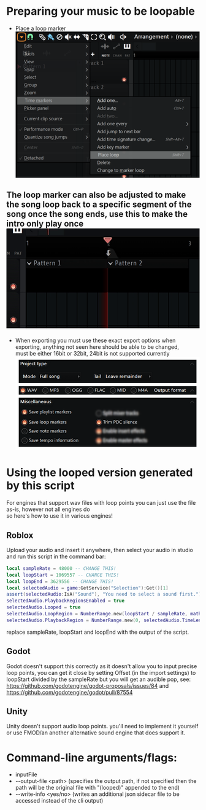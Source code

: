 # Preparing your music to be loopable
- Place a loop marker ![Playlist Dropdown Menu > Time markers > Place loop (Shift+T)](.github-assets/placeLoop.webp)
## The loop marker can also be adjusted to make the song loop back to a specific segment of the song once the song ends, use this to make the intro only play once ![Loop Marker Behavior](.github-assets/FL64_ObI2N5Braz.gif)
- When exporting you must use these exact export options when exporting, anything not seen here should be able to be changed,<br> must be either 16bit or 32bit, 24bit is not supported currently<br> ![format: WAV, Save playlist markers: YES, Save loop markers: YES, Save note markers: NO, Trim PDC silence: YES, Tail: Leave remainder, Mode: Full](.github-assets/exportOptions.webp)

<!-- Warning: Note markers MUST be disabled so that the cue point for the loop marker can be read correctly (useless warning as long as the user follows the export instructions above)-->

# Using the looped version generated by this script
For engines that support wav files with loop points you can just use the file as-is, however not all engines do<br> so here's how to use it in various engines!
## Roblox
Upload your audio and insert it anywhere, then select your audio in studio and run this script in the command bar:
```lua
local sampleRate = 48000 -- CHANGE THIS!
local loopStart = 1069557 -- CHANGE THIS!
local loopEnd = 3629556 -- CHANGE THIS!
local selectedAudio = game:GetService("Selection"):Get()[1]
assert(selectedAudio:IsA("Sound"), "You need to select a sound first.")
selectedAudio.PlaybackRegionsEnabled = true
selectedAudio.Looped = true
selectedAudio.LoopRegion = NumberRange.new(loopStart / sampleRate, math.clamp(loopEnd / sampleRate, 0, selectedAudio.TimeLength))
selectedAudio.PlaybackRegion = NumberRange.new(0, selectedAudio.TimeLength - (1 / sampleRate))
```
replace sampleRate, loopStart and loopEnd with the output of the script.
## Godot
Godot doesn't support this correctly as it doesn't allow you to input precise loop points, you can get it close by setting Offset (in the import settings) to loopStart divided by the sampleRate but you will get an audible pop, see: https://github.com/godotengine/godot-proposals/issues/84 and https://github.com/godotengine/godot/pull/87554
## Unity
Unity doesn't support audio loop points. you'll need to implement it yourself or use FMOD/an another alternative sound engine that does support it.
# Command-line arguments/flags:
- inputFile
- --output-file &lt;path&gt; (specifies the output path, if not specified then the path will be the original file with "(looped)" appended to the end)
- --write-info &lt;yes/no&gt; (writes an additional json sidecar file to be accessed instead of the cli output)
